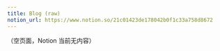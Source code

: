 ```yaml
---
title: Blog (raw)
notion_url: https://www.notion.so/21c01423de178042b0f1c33a758d8672
---
```


（空页面，Notion 当前无内容）

